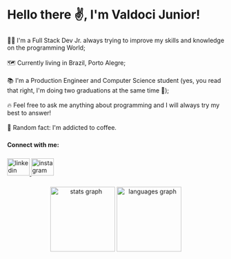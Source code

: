 <h1 align="left">Hello there ✌, I'm Valdoci Junior!</h1>

###


###

<p align="left">👨‍💻 I'm a Full Stack Dev Jr. always trying to improve my skills and knowledge on the programming World;<br><br>🗺 Currently living in Brazil, Porto Alegre;<br><br>📚 I'm a Production Engineer and Computer Science student (yes, you read that right, I'm doing two graduations at the same time 🤯);<br><br>🔥 Feel free to ask me anything about programming and I will always try my best to answer!<br><br>🤔 Random fact: I'm addicted to coffee.</p>

###

<h4 align="left">Connect with me:</h4>

###

<div align="left">
  <a href="linkedin.com/in/valdocijunior2202" target="_blank">
    <img src="https://raw.githubusercontent.com/maurodesouza/profile-readme-generator/master/src/assets/icons/social/linkedin/default.svg" width="52" height="40" alt="linkedin logo"  />
  </a>
  <a href="https://www.instagram.com/valdocimjr/" target="_blank">
    <img src="https://raw.githubusercontent.com/maurodesouza/profile-readme-generator/master/src/assets/icons/social/instagram/default.svg" width="52" height="40" alt="instagram logo"  />
  </a>
</div>

###

<div align="center">
  <img src="https://github-readme-stats.vercel.app/api?hide_title=false&hide_rank=false&show_icons=true&include_all_commits=true&count_private=true&disable_animations=false&theme=dracula&locale=en&hide_border=false&username=valdocijunior" height="150" alt="stats graph"  />
  <img src="https://github-readme-stats.vercel.app/api/top-langs?locale=en&hide_title=false&layout=compact&card_width=320&langs_count=5&theme=dracula&hide_border=false&username=valdocijunior" height="150" alt="languages graph"  />
</div>

###



###
